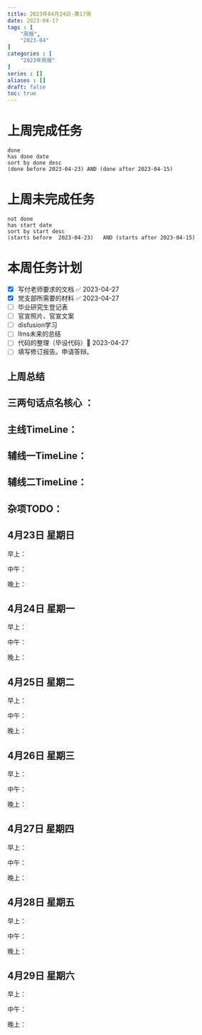```yaml
---
title: 2023年04月24日-第17周
date: 2023-04-17
tags : [
	"周报",
	"2023-04"
]
categories : [
	"2023年周报"
]
series : []
aliases : []
draft: false
toc: true
---
```

# 上周完成任务
```tasks
done
has done date
sort by done desc
(done before 2023-04-23) AND (done after 2023-04-15)
```

# 上周未完成任务
```tasks
not done
has start date
sort by start desc
(starts before  2023-04-23)   AND (starts after 2023-04-15) 

```


# 本周任务计划
- [x] 写付老师要求的文档 ✅ 2023-04-27
- [x] 党支部所需要的材料 ✅ 2023-04-27
- [ ] 毕业研究生登记表
- [ ] 官宣照片、官宣文案
- [ ] disfusion学习
- [ ] llms未来的总结
- [ ] 代码的整理（毕设代码）🛫 2023-04-27 
- [ ] 填写修订报告。申请答辩。

## 上周总结

## 三两句话点名核心 ：

## 主线TimeLine：

## 辅线一TimeLine：

## 辅线二TimeLine：

## 杂项TODO：



## 4月23日 星期日  
早上：

中午：

晚上：

## 4月24日 星期一  
早上：

中午：

晚上：

## 4月25日 星期二  
早上：

中午：

晚上：

## 4月26日 星期三  
早上：

中午：

晚上：

## 4月27日 星期四  
早上：

中午：

晚上：

## 4月28日 星期五  
早上：

中午：

晚上：

## 4月29日 星期六  
早上：

中午：

晚上：




